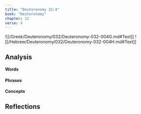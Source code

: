 ```yaml
---
title: "Deuteronomy 32:4"
book: "Deuteronomy"
chapter: 32
verse: 4
---
```

![[/Greek/Deuteronomy/032/Deuteronomy-032-004G.md#Text]]
![[/Hebrew/Deuteronomy/032/Deuteronomy-032-004H.md#Text]]

## Analysis

#### Words

#### Phrases

#### Concepts

## Reflections
